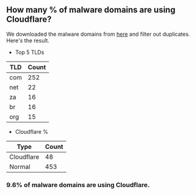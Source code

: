 ## How many % of malware domains are using Cloudflare?


We downloaded the malware domains from [here](https://urlhaus.abuse.ch) and filter out duplicates.
Here's the result.


[//]: # (start replacement)


- Top 5 TLDs

| TLD | Count |
| --- | --- |
| com | 252 |
| net | 22 |
| za | 16 |
| br | 16 |
| org | 15 |


- Cloudflare %

| Type | Count |
| --- | --- |
| Cloudflare | 48 |
| Normal | 453 |


### 9.6% of malware domains are using Cloudflare.